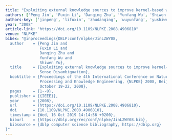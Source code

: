 ```yaml
---
title: "Exploiting external knowledge sources to improve kernel-based word sense disambiguation"
authors: ['Peng Jin', 'Fuxin Li', 'Danqing Zhu', 'Yunfang Wu', 'Shiwen Yu']
authors-key: ['jinpeng', 'lifuxin', 'zhudanqing', 'wuyunfang', 'yushiwen']
year: "2008"
article-link: "https://doi.org/10.1109/NLPKE.2008.4906810"
venue: "NLPKE"
bibex: "@inproceedings{DBLP:conf/nlpke/JinLZWY08,
  author    = {Peng Jin and
               Fuxin Li and
               Danqing Zhu and
               Yunfang Wu and
               Shiwen Yu},
  title     = {Exploiting external knowledge sources to improve kernel-based Word
               Sense Disambiguation},
  booktitle = {Proceedings of the 4th International Conference on Natural Language
               Processing and Knowledge Engineering, {NLPKE} 2008, Beijing, China,
               October 19-22, 2008},
  pages     = {1--8},
  publisher = {{IEEE}},
  year      = {2008},
  url       = {https://doi.org/10.1109/NLPKE.2008.4906810},
  doi       = {10.1109/NLPKE.2008.4906810},
  timestamp = {Wed, 16 Oct 2019 14:14:56 +0200},
  biburl    = {https://dblp.org/rec/conf/nlpke/JinLZWY08.bib},
  bibsource = {dblp computer science bibliography, https://dblp.org}
}"
---
```


